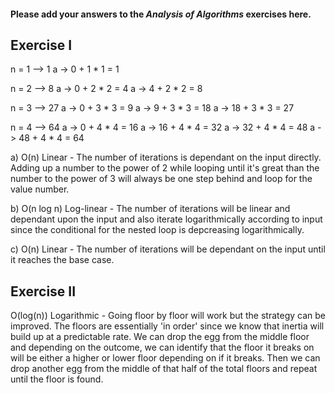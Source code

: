 #### Please add your answers to the ***Analysis of  Algorithms*** exercises here.

## Exercise I

n = 1 --> 1
a -> 0 + 1 * 1 = 1

n = 2 --> 8
a -> 0 + 2 * 2 = 4
a -> 4 + 2 * 2 = 8

n = 3 --> 27
a -> 0 + 3 * 3 = 9
a -> 9 + 3 * 3 = 18
a -> 18 + 3 * 3 = 27

n = 4 --> 64
a -> 0 + 4 * 4 = 16
a -> 16 + 4 * 4 = 32
a -> 32 + 4 * 4 = 48
a -> 48 + 4 * 4 = 64

a) O(n) Linear - The number of iterations is dependant on the input directly. Adding up a number to the power of 2 while looping until it's great than the number to the power of 3 will always be one step behind and loop for the value number.


b) O(n log n) Log-linear - The number of iterations will be linear and dependant upon the input and also iterate logarithmically according to input since the conditional for the nested loop is depcreasing logarithmically.


c) O(n) Linear - The number of iterations will be dependant on the input until it reaches the base case.

## Exercise II

O(log(n)) Logarithmic - Going floor by floor will work but the strategy can be improved. The floors are essentially 'in order' since we know that inertia will build up at a predictable rate. We can drop the egg from the middle floor and depending on the outcome, we can identify that the floor it breaks on will be either a higher or lower floor depending on if it breaks. Then we can drop another egg from the middle of that half of the total floors and repeat until the floor is found. 
